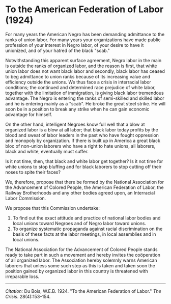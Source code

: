 <!--
title:   To the American Federation of Labor
author:  Du Bois, W.E.B.
journal: The Crisis
year:    1924
volume:  28
issue:   4
pages:   153-154
-->
# To the American Federation of Labor (1924)

For many years the American Negro has been demanding admittance to the ranks of union labor. For many years your organizations have made public profession of your interest in Negro labor, of your desire to have it unionized, and of your hatred of the black "scab."

Notwithstanding this apparent surface agreement, Negro labor in the main is outside the ranks of organized labor, and the reason is first, that white union labor does not want black labor and secondly, black labor has ceased to beg admittance to union ranks because of its increasing value and efficiency outside the unions. We thus face a crisis in interracial labor conditions; the continued and determined race prejudice of white labor, together with the limitation of immigration, is giving black labor tremendous advantage. The Negro is entering the ranks of semi-skilled and skilled labor and he is entering mainly as a "scab". He broke the great steel strike. He will soon be in a position to break any strike when he can gain economic advantage for himself.

On the other hand, intelligent Negroes know full well that a blow at organized labor is a blow at all labor; that black labor today profits by the blood and sweat of labor leaders in the past who have fought oppression and monopoly by organization. If there is built up in America a great black bloc of non-union laborers who have a right to hate unions, all laborers, black and white, eventually must suffer.

Is it not time, then, that black and white labor get together? Is it not time for white unions to stop bluffing and for black laborers to stop cutting off their noses to spite their faces?

We, therefore, propose that there be formed by the National Association for the Advancement of Colored People, the American Federation of Labor, the Railway Brotherhoods and any other bodies agreed upon, an Interracial Labor Commission.

We propose that this Commission undertake:

1. To find out the exact attitude and practice of national labor bodies and local unions toward Negroes and of Negro labor toward unions.
2. To organize systematic propaganda against racial discrimination on the basis of these facts at the labor meetings, in local assemblies and in local unions.

The National Association for the Advancement of Colored People stands ready to take part in such a movement and hereby invites the coöperation of all organized labor. The Association hereby solemnly warns American laborers that unless some such step as this is taken and taken soon the position gained by organized labor in this country is threatened with irreparable loss.

_________________
*Citation:* Du Bois, W.E.B. 1924. "To the American Federation of Labor." *The Crisis*. 28(4):153&ndash;154.